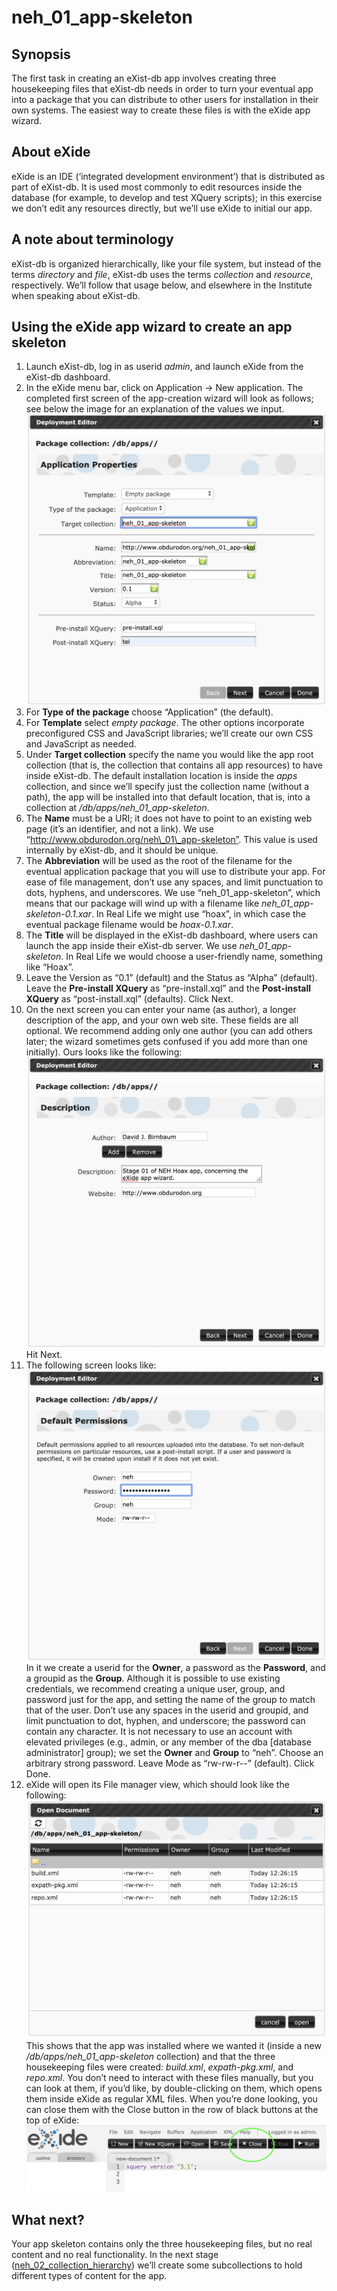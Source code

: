 # neh\_01\_app-skeleton

## Synopsis

The first task in creating an eXist-db app involves creating three housekeeping files that eXist-db needs in order to turn your eventual app into a package that you can distribute to other users for installation in their own systems. The easiest way to create these files is with the eXide app wizard. 

## About eXide

eXide is an IDE (‘integrated development environment’) that is distributed as part of eXist-db. It is used most commonly to edit resources inside the database (for example, to develop and test XQuery scripts); in this exercise we don’t edit any resources directly, but we’ll use eXide to initial our app.

## A note about terminology

eXist-db is organized hierarchically, like your file system, but instead of the terms *directory* and *file*, eXist-db uses the terms *collection* and *resource*, respectively. We’ll follow that usage below, and elsewhere in the Institute when speaking about eXist-db.

## Using the eXide app wizard to create an app skeleton

1. Launch eXist-db, log in as userid *admin*, and launch eXide from the eXist-db dashboard.
2. In the eXide menu bar, click on Application → New application. The completed first screen of the app-creation wizard will look as follows; see below the image for an explanation of the values we input.
![Wizard, screen 1](images/eXide-app-wizard_01.png)
2. For **Type of the package** choose “Application” (the default). 
3. For **Template** select *empty package*. The other options incorporate preconfigured CSS and JavaScript libraries; we’ll create our own CSS and JavaScript as needed.
4. Under **Target collection** specify the name you would like the app root collection (that is, the collection that contains all app resources) to have inside eXist-db. The default installation location is inside the *apps* collection, and since we’ll specify just the collection name (without a path), the app will be installed into that default location, that is, into a collection at */db/apps/neh\_01\_app-skeleton*.
5. The **Name** must be a URI; it does not have to point to an existing web page (it’s an identifier, and not a link). We use “http://www.obdurodon.org/neh\_01\_app-skeleton”. This value is used internally by eXist-db, and it should be unique.
6. The **Abbreviation** will be used as the root of the filename for the eventual application package that you will use to distribute your app. For ease of file management, don’t use any spaces, and limit punctuation to dots, hyphens, and underscores. We use “neh\_01\_app-skeleton”, which means that our package will wind up with a filename like *neh\_01\_app-skeleton-0.1.xar*. In Real Life we might use “hoax”, in which case the eventual package filename would be *hoax-0.1.xar*.
7. The **Title** will be displayed in the eXist-db dashboard, where users can launch the app inside their eXist-db server. We use *neh\_01\_app-skeleton*. In Real Life we would choose a user-friendly name, something like “Hoax”.
8.  Leave the Version as “0.1” (default) and the Status as “Alpha” (default). Leave the **Pre-install XQuery** as “pre-install.xql” and the **Post-install XQuery** as “post-install.xql” (defaults). Click Next.
9. On the next screen you can enter your name (as author), a longer description of the app, and your own web site. These fields are all optional. We recommend adding only one author (you can add others later; the wizard sometimes gets confused if you add more than one initially). Ours looks like the following:
![Wizard, screen 2](images/eXide-app-wizard_02.png)
Hit Next.
10. The following screen looks like:
![Wizard, screen 3](images/eXide-app-wizard_03.png)
In it we create a userid for the **Owner**, a password as the **Password**, and a groupid as the **Group**. Although it is possible to use existing credentials, we recommend creating a unique user, group, and password just for the app, and setting the name of the group to match that of the user. Don’t use any spaces in the userid and groupid, and limit punctuation to dot, hyphen, and underscore; the password can contain any character. It is not necessary to use an account with elevated privileges (e.g., admin, or any member of the dba [database administrator] group); we set the **Owner** and **Group** to “neh”. Choose an arbitrary strong password. Leave Mode as “rw-rw-r--” (default). Click Done.
11. eXide will open its File manager view, which should look like the following:
![Wizard, screen 4](images/eXide-app-wizard_04.png)
This shows that the app was installed where we wanted it (inside a new */db/apps/neh\_01\_app-skeleton* collection) and that the three housekeeping files were created: *build.xml*, *expath-pkg.xml*, and *repo.xml*. You don’t need to interact with these files manually, but you can look at them, if you’d like, by double-clicking on them, which opens them inside eXide as regular XML files. When you’re done looking, you can close them with the Close button in the row of black buttons at the top of eXide:
![Wizard, screen 5](images/eXide-app-wizard_05.png)

## What next?

Your app skeleton contains only the three housekeeping files, but no real content and no real functionality. In the next stage ([neh\_02\_collection_hierarchy](neh_02_collection_hierarchy.md)) we’ll create some subcollections to hold different types of content for the app.